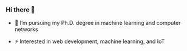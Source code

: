 ### Hi there 👋

 
- 🌱 I’m pursuing my Ph.D. degree in machine learning and computer networks
  
- ⚡ Interested in web development, machine learning, and IoT

<!--
**a7med3laa/a7med3laa** is a ✨ _special_ ✨ repository because its `README.md` (this file) appears on your GitHub profile.

Here are some ideas to get you started:

- 🔭 I’m currently working on ...
- 🌱 I’m currently learning ...
- 👯 I’m looking to collaborate on ...
- 🤔 I’m looking for help with ...
- 💬 Ask me about ...
- 📫 How to reach me: ...
- 😄 Pronouns: ...
- ⚡ Fun fact: ...
-->
